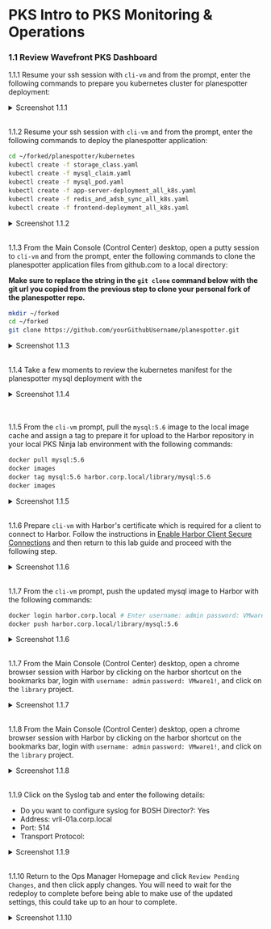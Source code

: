 # PKS Intro to PKS Monitoring & Operations

### 1.1 Review Wavefront PKS Dashboard

1.1.1 Resume your ssh session with `cli-vm` and from the prompt, enter the following commands to prepare you kubernetes cluster for planespotter deployment:

<details><summary>Screenshot 1.1.1</summary>
<img src="Images/1.png">
</details>
<br/>

1.1.2 Resume your ssh session with `cli-vm` and from the prompt, enter the following commands to deploy the planespotter application:

```bash
cd ~/forked/planespotter/kubernetes
kubectl create -f storage_class.yaml
kubectl create -f mysql_claim.yaml
kubectl create -f mysql_pod.yaml
kubectl create -f app-server-deployment_all_k8s.yaml
kubectl create -f redis_and_adsb_sync_all_k8s.yaml
kubectl create -f frontend-deployment_all_k8s.yaml
```

<details><summary>Screenshot 1.1.2</summary>
<img src="Images/2.png">
</details>
<br/>

1.1.3 From the Main Console (Control Center) desktop, open a putty session to `cli-vm` and from the prompt, enter the following commands to clone the planespotter application files from github.com to a local directory:

**Make sure to replace the string in the `git clone` command below with the git url you copied from the previous step to clone your personal fork of the planespotter repo.**

```bash
mkdir ~/forked
cd ~/forked
git clone https://github.com/yourGithubUsername/planespotter.git
```

<details><summary>Screenshot 1.1.3</summary>
<img src="Images/3.png">
</details>
<br/>

1.1.4 Take a few moments to review the kubernetes manifest for the planespotter mysql deployment with the 

<details><summary>Screenshot 1.1.4</summary>
<img src="Images/4.png">
</details>
<br/>

</details>
<br/>

1.1.5 From the `cli-vm` prompt, pull the `mysql:5.6` image to the local image cache and assign a tag to prepare it for upload to the Harbor repository in your local PKS Ninja lab environment with the following commands:

```bash
docker pull mysql:5.6
docker images
docker tag mysql:5.6 harbor.corp.local/library/mysql:5.6
docker images
```

<details><summary>Screenshot 1.1.5</summary>
<img src="Images/5.png">
</details>
<br/>

1.1.6 Prepare `cli-vm` with Harbor's certificate which is required for a client to connect to Harbor. Follow the instructions in [Enable Harbor Client Secure Connections](https://github.com/CNA-Tech/PKS-Ninja/tree/master/LabGuides/HarborCertExternal-HC7212) and then return to this lab guide and proceed with the following step. 

<details><summary>Screenshot 1.1.6</summary>
<img src="Images/6.png">
</details>
<br/>

1.1.7 From the `cli-vm` prompt, push the updated mysql image to Harbor with the following commands:

```bash
docker login harbor.corp.local # Enter username: admin password: VMware1!
docker push harbor.corp.local/library/mysql:5.6
```

<details><summary>Screenshot 1.1.6</summary>
<img src="Images/6.png">
</details>
<br/>

1.1.7 From the Main Console (Control Center) desktop, open a chrome browser session with Harbor by clicking on the harbor shortcut on the bookmarks bar, login with `username: admin` `password: VMware1!`, and click on the `library` project.

<details><summary>Screenshot 1.1.7</summary>
<img src="Images/7.png">
</details>
<br/>

1.1.8 From the Main Console (Control Center) desktop, open a chrome browser session with Harbor by clicking on the harbor shortcut on the bookmarks bar, login with `username: admin` `password: VMware1!`, and click on the `library` project.

<details><summary>Screenshot 1.1.8</summary>
<img src="Images/8.png">
</details>
<br/>

1.1.9 Click on the Syslog tab and enter the following details:

- Do you want to configure syslog for BOSH Director?: Yes
- Address: vrli-01a.corp.local
- Port: 514
- Transport Protocol:

<details><summary>Screenshot 1.1.9</summary>
<img src="Images/9.png">
</details>
<br/>

1.1.10 Return to the Ops Manager Homepage and click `Review Pending Changes`, and then click apply changes. You will need to wait for the redeploy to complete before being able to make use of the updated settings, this could take up to an hour to complete.

<details><summary>Screenshot 1.1.10</summary>
<img src="Images/10.png">
</details>
<br/>